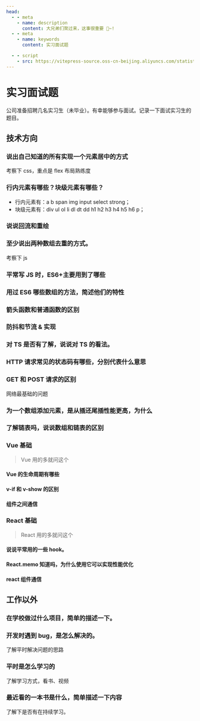 ```yaml
---
head:
  - - meta
    - name: description
      content: 大兄弟们聚过来，这事很重要 🎉~!
  - - meta
    - name: keywords
      content: 实习面试题

  - - script
    - src: https://vitepress-source.oss-cn-beijing.aliyuncs.com/statistics.js
---
```


# 实习面试题

公司准备招聘几名实习生（未毕业）。有幸能够参与面试。记录一下面试实习生的题目。

## 技术方向

### 说出自己知道的所有实现一个元素居中的方式

考察下 css，重点是 flex 布局熟练度

### 行内元素有哪些？块级元素有哪些？

- 行内元素有：a b span img input select strong；
- 块级元素有：div ul ol li dl dt dd h1 h2 h3 h4 h5 h6 p；

### 说说回流和重绘

### 至少说出两种数组去重的方式。

考察下 js

### 平常写 JS 时，ES6+主要用到了哪些

### 用过 ES6 哪些数组的方法，简述他们的特性

### 箭头函数和普通函数的区别

### 防抖和节流 & 实现

### 对 TS 是否有了解，说说对 TS 的看法。

### HTTP 请求常见的状态码有哪些，分别代表什么意思

### GET 和 POST 请求的区别

网络最基础的问题

### 为一个数组添加元素，是从插还尾插性能更高，为什么

### 了解链表吗，说说数组和链表的区别

### Vue 基础

> Vue 用的多就问这个

#### Vue 的生命周期有哪些

#### v-if 和 v-show 的区别

#### 组件之间通信

### React 基础

> React 用的多就问这个

#### 说说平常用的一些 hook。

#### React.memo 知道吗，为什么使用它可以实现性能优化

#### react 组件通信

## 工作以外

### 在学校做过什么项目，简单的描述一下。

### 开发时遇到 bug，是怎么解决的。

了解平时解决问题的思路

### 平时是怎么学习的

了解学习方式，看书、视频

### 最近看的一本书是什么，简单描述一下内容

了解下是否有在持续学习。

